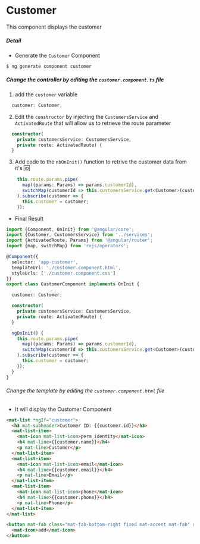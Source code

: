 # Customer

This component displays the customer

##### Detail

* Generate the `Customer` Component

```
$ ng generate component customer
```

##### Change the controller by editing the `customer.component.ts` file 

 1) add the `customer` variable 

```typescript
  customer: Customer;
```

 2) Edit the `constructor` by injecting the `CustomersService` and `ActivatedRoute` that will allow us to retrieve the route parameter

```typescript
  constructor(
    private customersService: CustomersService,
    private route: ActivatedRoute) {
  }
```

3) Add code to the `nbOnInit()` function to retrive the customer data from it's :id:

```typescript
    this.route.params.pipe(
      map((params: Params) => params.customerId),
      switchMap(customerId => this.customersService.get<Customer>(customerId))
    ).subscribe(customer => {
      this.customer = customer;
    });
```


* Final Result

```typescript
import {Component, OnInit} from '@angular/core';
import {Customer, CustomersService} from '../services';
import {ActivatedRoute, Params} from '@angular/router';
import {map, switchMap} from 'rxjs/operators';

@Component({
  selector: 'app-customer',
  templateUrl: './customer.component.html',
  styleUrls: ['./customer.component.css']
})
export class CustomerComponent implements OnInit {

  customer: Customer;

  constructor(
    private customersService: CustomersService,
    private route: ActivatedRoute) {
  }

  ngOnInit() {
    this.route.params.pipe(
      map((params: Params) => params.customerId),
      switchMap(customerId => this.customersService.get<Customer>(customerId))
    ).subscribe(customer => {
      this.customer = customer;
    });
  }
}
```

###### Change the template by editing the `customer.component.html` file 

* It will display the Customer Component

```html
<mat-list *ngIf="customer">
  <h3 mat-subheader>Customer ID: {{customer.id}}</h3>
  <mat-list-item>
    <mat-icon mat-list-icon>perm_identity</mat-icon>
    <h4 mat-line>{{customer.name}}</h4>
    <p mat-line>Customer</p>
  </mat-list-item>
  <mat-list-item>
    <mat-icon mat-list-icon>email</mat-icon>
    <h4 mat-line>{{customer.email}}</h4>
    <p mat-line>Email</p>
  </mat-list-item>
  <mat-list-item>
    <mat-icon mat-list-icon>phone</mat-icon>
    <h4 mat-line>{{customer.phone}}</h4>
    <p mat-line>Phone</p>
  </mat-list-item>
</mat-list>
```

```html
<button mat-fab class="mat-fab-bottom-right fixed mat-accent mat-fab" routerLink="/customers/create">
  <mat-icon>add</mat-icon>
</button>
```


